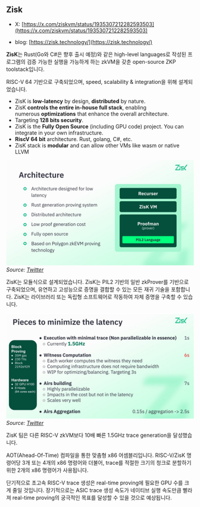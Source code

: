 ## Zisk

* X: [https://x.com/ziskvm/status/1935307212282593503](https://x.com/ziskvm/status/1935307212282593503)

* blog: [https://zisk.technology/](https://zisk.technology/)

**ZisK**는 Rust(Go와 C#은 향후 출시 예정)와 같은 high-level languages로 작성된 프로그램의 검증 가능한 실행을 가능하게 하는 zkVM을 갖춘 open-source ZKP toolstack입니다.

RISC-V 64 기반으로 구축되었으며, speed, scalability & integration을 위해 설계되었습니다.

- ZisK is **low-latency** by design, **distributed** by nature.
- ZisK **controls the entire in-house full stack**, enabling numerous **optimizations** that enhance the overall architecture.
- Targeting **128 bits security**.
- ZisK is the **Fully Open Source** (including GPU code) project. You can integrate in your own infrastructure.
- **RiscV 64 bit** architecture. Rust, golang, C#, etc.
- ZisK stack is **modular** and can allow other VMs like wasm or native LLVM

![ZisK Architecture](./img/zisk1.png)
*Source: [Twitter](https://x.com/0xAbix/status/1935323355911250275)*

ZisK는 모듈식으로 설계되었습니다. ZisK는 PIL2 기반의 일반 zkProver를 기반으로 구축되었으며, 유연하고 고성능으로 증명을 결합할 수 있는 모든 재귀 기술을 포함합니다. ZisK는 라이브러리 또는 독립형 소프트웨어로 작동하여 자체 증명을 구축할 수 있습니다.

![ZisK Modular Design](./img/zisk2.png)
*Source: [Twitter](https://x.com/0xAbix/status/1935323355911250275)*

ZisK 팀은 다른 RISC-V zkVM보다 10배 빠른 1.5GHz trace generation을 달성했습니다. 

AOT(Ahead-Of-Time) 컴파일을 통한 맞춤형 x86 어셈블리입니다. RISC-V/ZisK 명령어당 3개 또는 4개의 x86 명령어와 더불어, trace를 적절한 크기의 청크로 분할하기 위한 2개의 x86 명령어가 사용됩니다.

단기적으로 초고속 RISC-V trace 생성은 real-time proving에 필요한 GPU 수를 크게 줄일 것입니다. 장기적으로는 ASIC trace 생성 속도가 네이티브 실행 속도만큼 빨라져 real-time proving의 궁극적인 목표를 달성할 수 있을 것으로 예상됩니다.